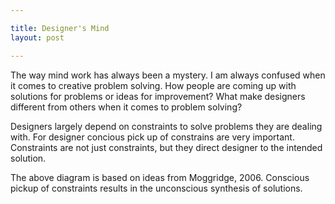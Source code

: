 ```yaml
---

title: Designer's Mind
layout: post

---
```


The way mind work has always been a mystery. I am always confused when it comes to creative problem solving. How people are coming up with solutions for problems or ideas for improvement? What make designers different from others when it comes to problem solving?

Designers largely depend on constraints to solve problems they are dealing with. For designer concious pick up of constrains are very important. Constraints are not just constraints, but they direct designer to the intended solution.

The above diagram is based on ideas from Moggridge, 2006. Conscious pickup of constraints results in the unconscious synthesis of solutions.


